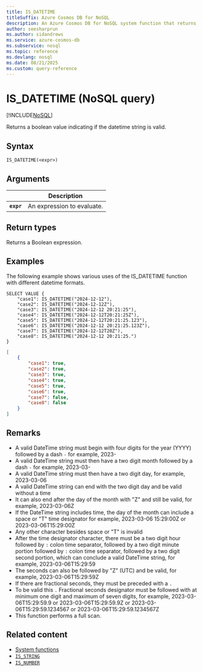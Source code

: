```yaml
---
title: IS_DATETIME
titleSuffix: Azure Cosmos DB for NoSQL
description: An Azure Cosmos DB for NoSQL system function that returns a boolean value indicating if the datetime string is valid.
author: seesharprun
ms.author: sidandrews
ms.service: azure-cosmos-db
ms.subservice: nosql
ms.topic: reference
ms.devlang: nosql
ms.date: 08/21/2025
ms.custom: query-reference
---
```


# IS_DATETIME (NoSQL query)

[!INCLUDE[NoSQL](../../includes/appliesto-nosql.md)]

Returns a boolean value indicating if the datetime string is valid.

## Syntax

```nosql
IS_DATETIME(<expr>)  
```  

## Arguments

| | Description |
| --- | --- |
| **`expr`** | An expression to evaluate. |

## Return types

Returns a Boolean expression.

## Examples

The following example shows various uses of the IS_DATETIME function with different datetime formats.

```nosql
SELECT VALUE {
    "case1": IS_DATETIME("2024-12-12"),
    "case2": IS_DATETIME("2024-12-12Z"),
    "case3": IS_DATETIME("2024-12-12 20:21:25"),
    "case4": IS_DATETIME("2024-12-12T20:21:25Z"),
    "case5": IS_DATETIME("2024-12-12T20:21:25.123"),
    "case6": IS_DATETIME("2024-12-12 20:21:25.123Z"),
    "case7": IS_DATETIME("2024-12-12T20Z"),
    "case8": IS_DATETIME("2024-12-12 20:21:25.")
}
```

```json
[
    {
        "case1": true,
        "case2": true,
        "case3": true,
        "case4": true,
        "case5": true,
        "case6": true,
        "case7": false,
        "case8": false
    }
]
```

## Remarks

- A valid DateTime string must begin with four digits for the year (YYYY) followed by a dash `-` for example, 2023-
- A valid DateTime string must then have a two digit month followed by a dash `-` for example, 2023-03-
- A valid DateTime string must then have a two digit day, for example, 2023-03-06
- A valid DateTime string can end with the two digit day and be valid without a time
- It can also end after the day of the month with "Z" and still be valid, for example, 2023-03-06Z
- If the DateTime string includes time, the day of the month can include a space or "T" time designator for example, 2023-03-06 15:29:00Z or 2023-03-06T15:29:00Z
- Any other character besides space or "T" is invalid
- After the time designator character, there must be a two digit hour followed by `:` colon time separator, followed by a two digit minute portion followed by `:` colon time separator, followed by a two digit second portion, which can conclude a valid DateTime string, for example, 2023-03-06T15:29:59
- The seconds can also be followed by "Z" (UTC) and be valid, for example, 2023-03-06T15:29:59Z
- If there are fractional seconds, they must be preceded with a `.`
- To be valid this `.` Fractional seconds designator must be followed with at minimum one digit and maximum of seven digits, for example, 2023-03-06T15:29:59.9 or 2023-03-06T15:29:59.9Z or 2023-03-06T15:29:59.1234567 or 2023-03-06T15:29:59.1234567Z
- This function performs a full scan.

## Related content

- [System functions](system-functions.yml)
- [`IS_STRING`](is-string.md)
- [`IS_NUMBER`](is-number.md)
